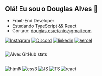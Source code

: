 ## Olá! Eu sou o Douglas Alves 👋

- Front-End Developer
- Estudando TypeScript && React
- Contato: douglas.estefanio@gmail.com
  
[![Instagram](https://img.shields.io/badge/Instagram-E4405F?style=for-the-badge&logo=instagram&logoColor=white)](https://www.instagram.com/douglas_alves000/)
[![Discord](https://img.shields.io/badge/Discord-7289DA?style=for-the-badge&logo=discord&logoColor=white)](https://discord.gg/VptXGgcnZV)
[![linkedin](https://img.shields.io/badge/LinkedIn-0077B5?style=for-the-badge&logo=linkedin&logoColor=white)](https://www.linkedin.com/in/douglas-estefanio/)
[![Vercel](https://img.shields.io/badge/Vercel-000000?style=for-the-badge&logo=vercel&logoColor=white)](https://react-entrega-s2-formulario-de-cadastro-dg-alves.vercel.app/)
##
![Alves GitHub stats](https://github-readme-stats.vercel.app/api?username=dg-alves&show_icons=true&theme=transparent)

<div style="display: inline_block"><br/>
    <img aling="center" alt="html5" src="https://img.shields.io/badge/HTML5-E34F26?style=for-the-badge&logo=html5&logoColor=white">
    <img aling="center" alt="css3" src="https://img.shields.io/badge/CSS3-1572B6?style=for-the-badge&logo=css3&logoColor=white">
    <img aling="center" alt="JS" src="https://img.shields.io/badge/JavaScript-F7DF1E?style=for-the-badge&logo=javascript&logoColor=black">
    <img aling="center" alt="TS" src="https://img.shields.io/badge/TypeScript-007ACC?style=for-the-badge&logo=typescript&logoColor=white">
    <img aling="center" alt="react" src="https://img.shields.io/badge/React-20232A?style=for-the-badge&logo=react&logoColor=61DAFB">
</div>

